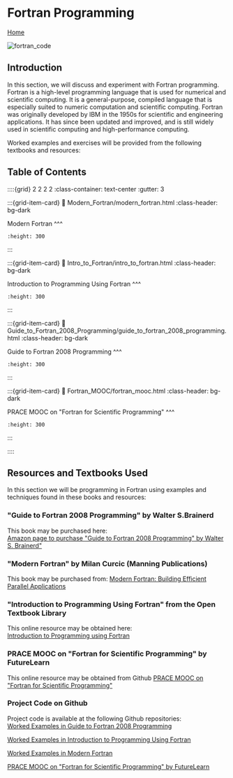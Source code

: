 # Fortran Programming

[Home](https://www.mkdynamics.net)

![fortran_code](images/fortran_code.jpeg)

## Introduction
In this section, we will discuss and experiment with Fortran programming. Fortran is a high-level programming language that is used for numerical and scientific computing. It is a general-purpose, compiled language that is especially suited to numeric computation and scientific computing. Fortran was originally developed by IBM in the 1950s for scientific and engineering applications. It has since been updated and improved, and is still widely used in scientific computing and high-performance computing.

Worked examples and exercises will be provided from the following textbooks and resources: <br>

## Table of Contents

::::{grid} 2 2 2 2
:class-container: text-center
:gutter: 3

:::{grid-item-card}
:link: Modern_Fortran/modern_fortran.html
:class-header: bg-dark

Modern Fortran
^^^
```{image} images/modern_fortran.jpg
:height: 300
```
:::

:::{grid-item-card}
:link: Intro_to_Fortran/intro_to_fortran.html
:class-header: bg-dark

Introduction to Programming Using Fortran
^^^
```{image} images/intro_fortran.jpg
:height: 300
```
:::

:::{grid-item-card}
:link: Guide_to_Fortran_2008_Programming/guide_to_fortran_2008_programming.html
:class-header: bg-dark

Guide to Fortran 2008 Programming
^^^
```{image} images/guide_fortran.jpg
:height: 300
```
:::

:::{grid-item-card}
:link: Fortran_MOOC/fortran_mooc.html
:class-header: bg-dark

PRACE MOOC on "Fortran for Scientific Programming"
^^^
```{image} images/prace_mooc.jpg
:height: 300
```
:::

::::


## Resources and Textbooks Used

In this section we will be programming in Fortran using examples and techniques found in these books and resources:  <br>

### "Guide to Fortran 2008 Programming" by Walter S.Brainerd
This book may be purchased here: <br>
[Amazon page to purchase "Guide to Fortran 2008 Programming" by Walter S. Brainerd"](https://www.amazon.com/Guide-Fortran-Programming-Walter-brainerd/dp/1447167589/ref=sr_1_1?crid=JARCJZJ2KJZN&keywords=guide+to+fortran+2008+programming&qid=1581908665&sprefix=guide+to+fortran+2008+programming%2Caps%2C189&sr=8-1)

### "Modern Fortran" by Milan Curcic (Manning Publications)
This book may be purchased from:
[Modern Fortran: Building Efficient Parallel Applications](https://www.manning.com/books/modern-fortran)

### "Introduction to Programming Using Fortran" from the Open Textbook Library
This online resource may be obtained here: <br>
[Introduction to Programming using Fortran](https://open.umn.edu/opentextbooks/textbooks/introduction-to-programming-using-fortran-95-2003-2008)

### PRACE MOOC on "Fortran for Scientific Programming" by FutureLearn
This online resource may be obtained from Github  [PRACE MOOC on "Fortran for Scientific Programming"](https://www.futurelearn.com/courses/fortran-for-scientific-computing)

### Project Code on Github

Project code is available at the following Github repositories:<br>
[Worked Examples in Guide to Fortran 2008 Programming](https://github.com/markkhusid/Guide-to-Fortran-2008-Programming)
                            
[Worked Examples in Introduction to Programming Using Fortran](https://github.com/markkhusid/Introduction-to-Programming-using-Fortran)

[Worked Examples in Modern Fortran](https://github.com/markkhusid/Modern_Fortran)

[PRACE MOOC on "Fortran for Scientific Programming" by FutureLearn](https://github.com/gjbex/Fortran-MOOC)
